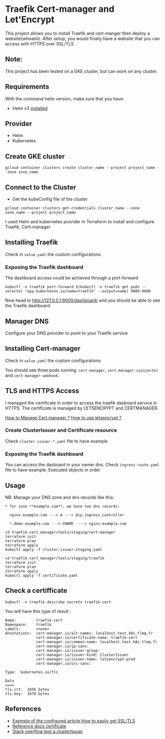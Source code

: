 # Traefik Cert-manager and Let'Encrypt

This project allows you to install Traefik and cert-manger then deploy a website(whoami). After setup, you would finally have a website that you can access with HTTPS over SSL/TLS

## Note:
This project has been tested on a GKE cluster, but can work on any cluster.

## Requirements
With the command helm version, make sure that you have:
* Helm v3 [installed](https://helm.sh/docs/intro/)
## Provider
* Helm
* Kubernetes

## Create GKE cluster
```
gcloud container clusters create cluster_name --project project_name --zone zone_name
```

## Connect to the Cluster
* Get the kubeConfig file of the cluster

```
gcloud container clusters get-credentials cluster_name --zone zone_name --project project_name
```

I used Helm and kubernetes provider in Terraform to install and configure Traefik, Cert-manager

## Installing Traefik
Check in `value.yaml` the custom configurations

### Exposing the Traefik dashboard
The dashboard access could be achieved through a port-forward
```
kubectl -n traefik port-forward $(kubectl -n traefik get pods --selector "app.kubernetes.io/name=traefik" --output=name) 9000:9000
```
Now head to http://127.0.0.1:9000/dashboard/ and you should be able to see the Traefik dashboard

## Manager DNS
Configure your DNS provider to point to your Traefik service

## Installing Cert-manager
Check in `value.yaml` the custom configurations

You should see three pods running: `cert-manager`, `cert-manager-cainjector` and `cert-manager-webhook`.

## TLS and HTTPS Access
I managed the certificate in order to access the traefik dasboard service in HTTPS.
The certificate is managed by LETSENCRYPT and CERTMANAGER.

[How to Manage Cert manager ?](https://cert-manager.io/docs/installation/kubernetes/)
[How to use letsencrypt ?](https://github.com/jetstack/cert-manager)

### Create ClusterIssuer and Certificate resource
Check `cluster-issuer-*.yaml` file to have example

### Exposing the Traefik dashboard
You can access the dasboard in your owner dns.
Check `ingress-route.yaml` file to have example. Executed objects in order

## Usage
NB: Manage your DNS zone and dns records like this:
```
* for zone **example.com**, we have two dns records:

  nginx.example.com ---> A ---> @ip_ingress_controller

  *.demo.example.com ---> CNAME ----> nginx.example.com
```

```
cd traefik-cert_manager/tools/staging/cert-manager
terraform init
terraform plan
terraform apply
kubectl apply -f cluster-issuer-staging.yaml
```

```
cd traefik-cert_manager/tools/staging/traefik
terraform init
terraform plan
terraform apply
kubectl apply -f certificate.yaml
```

## Check a certifficate
```
kubectl -n traefik describe secrets traefik-cert
```
You will have this type of result :
```
Name:         traefik-cert
Namespace:    traefik
Labels:       <none>
Annotations:  cert-manager.io/alt-names: localhost.test.k8s.tlmq.fr
              cert-manager.io/certificate-name: traefik-cert
              cert-manager.io/common-name: localhost.test.k8s.tlmq.fr
              cert-manager.io/ip-sans: 
              cert-manager.io/issuer-group: 
              cert-manager.io/issuer-kind: ClusterIssuer
              cert-manager.io/issuer-name: letsencrypt-prod
              cert-manager.io/uri-sans: 

Type:  kubernetes.io/tls

Data
====
tls.crt:  3456 bytes
tls.key:  1679 bytes
```

## References
* [Exemple of the configured article How to easily get SSL/TLS](https://medium.com/@alexgued3s/how-to-easily-ish-471307f276a9)
* [Reference docs certificate](https://docs.cert-manager.io/en/release-0.11/reference/certificates.html)
* [Stack overflow test a clusterIssuer](https://stackoverflow.com/questions/58423312/how-do-i-test-a-clusterissuer-solver/58436097?noredirect=1#comment103215785_58436097)
